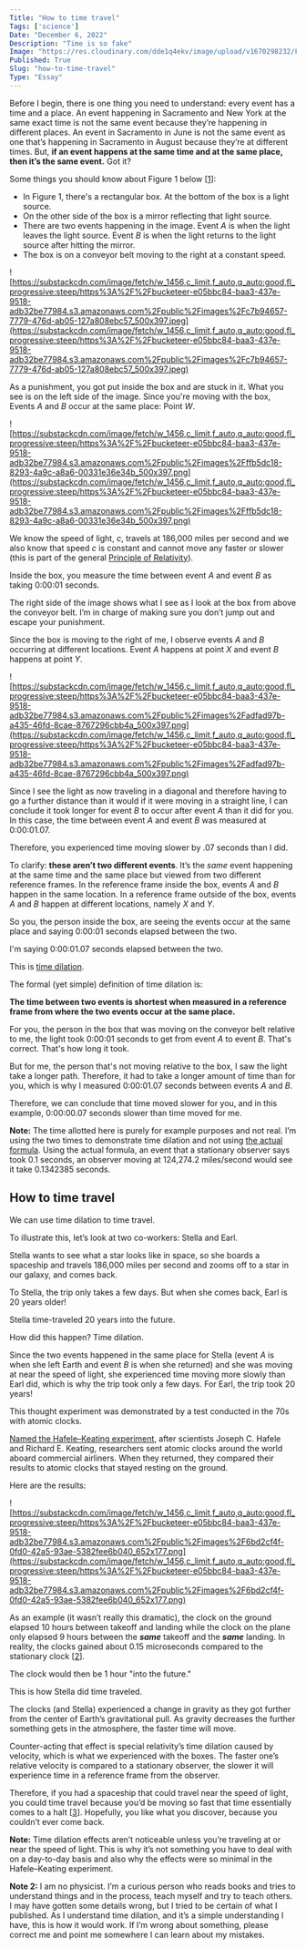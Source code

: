 ```yaml
---
Title: "How to time travel"
Tags: ['science']
Date: "December 6, 2022"
Description: "Time is so fake"
Image: "https://res.cloudinary.com/dde1q4ekv/image/upload/v1670298232/FMJmQmaXoAcO9Lt_uvehyq.png"
Published: True
Slug: "how-to-time-travel"
Type: "Essay"
---
```


Before I begin, there is one thing you need to understand: every event has a time and a place. An event happening in Sacramento and New York at the same exact time is not the same event because they’re happening in different places. An event in Sacramento in June is not the same event as one that’s happening in Sacramento in August because they’re at different times. But, **if an event happens at the same time and at the same place, then it’s the same event.** Got it?

Some things you should know about Figure 1 below [[1](https://www.amazon.com/Simply-Einstein-Demystified-Richard-Wolfson/dp/0393325075/ref=sr_1_1?crid=BLAW4RIQ02LM&keywords=simply+einstein&qid=1670296852&sprefix=simply+einstein%2Caps%2C168&sr=8-1)]:

- In Figure 1, there's a rectangular box. At the bottom of the box is a light source.
- On the other side of the box is a mirror reflecting that light source.
- There are two events happening in the image. Event *A* is when the light leaves the light source. Event *B* is when the light returns to the light source after hitting the mirror.
- The box is on a conveyor belt moving to the right at a constant speed.

![https://substackcdn.com/image/fetch/w_1456,c_limit,f_auto,q_auto:good,fl_progressive:steep/https%3A%2F%2Fbucketeer-e05bbc84-baa3-437e-9518-adb32be77984.s3.amazonaws.com%2Fpublic%2Fimages%2Fc7b94657-7779-476d-ab05-127a808ebc57_500x397.jpeg](https://substackcdn.com/image/fetch/w_1456,c_limit,f_auto,q_auto:good,fl_progressive:steep/https%3A%2F%2Fbucketeer-e05bbc84-baa3-437e-9518-adb32be77984.s3.amazonaws.com%2Fpublic%2Fimages%2Fc7b94657-7779-476d-ab05-127a808ebc57_500x397.jpeg)

As a punishment, you got put inside the box and are stuck in it. What you see is on the left side of the image. Since you're moving with the box, Events *A* and *B* occur at the same place: Point *W*.

![https://substackcdn.com/image/fetch/w_1456,c_limit,f_auto,q_auto:good,fl_progressive:steep/https%3A%2F%2Fbucketeer-e05bbc84-baa3-437e-9518-adb32be77984.s3.amazonaws.com%2Fpublic%2Fimages%2Fffb5dc18-8293-4a9c-a8a6-00331e36e34b_500x397.png](https://substackcdn.com/image/fetch/w_1456,c_limit,f_auto,q_auto:good,fl_progressive:steep/https%3A%2F%2Fbucketeer-e05bbc84-baa3-437e-9518-adb32be77984.s3.amazonaws.com%2Fpublic%2Fimages%2Fffb5dc18-8293-4a9c-a8a6-00331e36e34b_500x397.png)

We know the speed of light, *c*, travels at 186,000 miles per second and we also know that speed *c* is constant and cannot move any faster or slower (this is part of the general [Principle of Relativity](https://en.wikipedia.org/wiki/Principle_of_relativity)).

Inside the box, you measure the time between event *A* and event *B* as taking 0:00:01 seconds.

The right side of the image shows what I see as I look at the box from above the conveyor belt. I’m in charge of making sure you don’t jump out and escape your punishment.

Since the box is moving to the right of me, I observe events *A* and *B* occurring at different locations. Event *A* happens at point *X* and event *B* happens at point *Y*.

![https://substackcdn.com/image/fetch/w_1456,c_limit,f_auto,q_auto:good,fl_progressive:steep/https%3A%2F%2Fbucketeer-e05bbc84-baa3-437e-9518-adb32be77984.s3.amazonaws.com%2Fpublic%2Fimages%2Fadfad97b-a435-46fd-8cae-8767296cbb4a_500x397.png](https://substackcdn.com/image/fetch/w_1456,c_limit,f_auto,q_auto:good,fl_progressive:steep/https%3A%2F%2Fbucketeer-e05bbc84-baa3-437e-9518-adb32be77984.s3.amazonaws.com%2Fpublic%2Fimages%2Fadfad97b-a435-46fd-8cae-8767296cbb4a_500x397.png)

Since I see the light as now traveling in a diagonal and therefore having to go a further distance than it would if it were moving in a straight line, I can conclude it took longer for event *B* to occur after event *A* than it did for you. In this case, the time between event *A* and event *B* was measured at 0:00:01.07.

Therefore, you experienced time moving slower by .07 seconds than I did.

To clarify: **these aren’t two different events**. It’s the *same* event happening at the same time and the same place but viewed from two different reference frames. In the reference frame inside the box, events *A* and *B* happen in the same location. In a reference frame outside of the box, events *A* and *B* happen at different locations, namely *X* and *Y*.

So you, the person inside the box, are seeing the events occur at the same place and saying 0:00:01 seconds elapsed between the two.

I'm saying 0:00:01.07 seconds elapsed between the two.

This is [time dilation](https://www.britannica.com/science/time-dilation).

The formal (yet simple) definition of time dilation is:

**The time between two events is shortest when measured in a reference frame from where the two events occur at the same place.**

For you, the person in the box that was moving on the conveyor belt relative to me, the light took 0:00:01 seconds to get from event *A* to event *B*. That's correct. That's how long it took.

But for me, the person that's not moving relative to the box, I saw the light take a longer path. Therefore, it had to take a longer amount of time than for you, which is why I measured 0:00:01.07 seconds between events *A* and *B*.

Therefore, we can conclude that time moved slower for you, and in this example, 0:00:00.07 seconds slower than time moved for me.

**Note:** The time allotted here is purely for example purposes and not real. I’m using the two times to demonstrate time dilation and not using [the actual formula](https://www.omnicalculator.com/physics/time-dilation#:~:text=How%20to%20calculate%20time%20dilation,measured%20by%20the%20moving%20observer.).  Using the actual formula, an event that a stationary observer says took 0.1 seconds, an observer moving at 124,274.2 miles/second would see it take 0.1342385 seconds.

## How to time travel

We can use time dilation to time travel.

To illustrate this, let’s look at two co-workers: Stella and Earl.

Stella wants to see what a star looks like in space, so she boards a spaceship and travels 186,000 miles per second and zooms off to a star in our galaxy, and comes back.

To Stella, the trip only takes a few days. But when she comes back, Earl is 20 years older!

Stella time-traveled 20 years into the future.

How did this happen? Time dilation.

Since the two events happened in the same place for Stella (event *A* is when she left Earth and event *B* is when she returned) and she was moving at near the speed of light, she experienced time moving more slowly than Earl did, which is why the trip took only a few days. For Earl, the trip took 20 years!

This thought experiment was demonstrated by a test conducted in the 70s with atomic clocks.

[Named the Hafele–Keating experiment](https://en.wikipedia.org/wiki/Hafele%E2%80%93Keating_experiment), after scientists Joseph C. Hafele and Richard E. Keating, researchers sent atomic clocks around the world aboard commercial airliners. When they returned, they compared their results to atomic clocks that stayed resting on the ground.

Here are the results:

![https://substackcdn.com/image/fetch/w_1456,c_limit,f_auto,q_auto:good,fl_progressive:steep/https%3A%2F%2Fbucketeer-e05bbc84-baa3-437e-9518-adb32be77984.s3.amazonaws.com%2Fpublic%2Fimages%2F6bd2cf4f-0fd0-42a5-93ae-5382fee6b040_652x177.png](https://substackcdn.com/image/fetch/w_1456,c_limit,f_auto,q_auto:good,fl_progressive:steep/https%3A%2F%2Fbucketeer-e05bbc84-baa3-437e-9518-adb32be77984.s3.amazonaws.com%2Fpublic%2Fimages%2F6bd2cf4f-0fd0-42a5-93ae-5382fee6b040_652x177.png)

As an example (it wasn’t really this dramatic), the clock on the ground elapsed 10 hours between takeoff and landing while the clock on the plane only elapsed 9 hours between the ***same*** takeoff and the ***same*** landing. In reality, the clocks gained about 0.15 microseconds compared to the stationary clock [[2](http://hyperphysics.phy-astr.gsu.edu/hbase/Relativ/airtim.html)].

The clock would then be 1 hour "into the future."

This is how Stella did time traveled.

The clocks (and Stella) experienced a change in gravity as they got further from the center of Earth’s gravitational pull. As gravity decreases the further something gets in the atmosphere, the faster time will move.

Counter-acting that effect is special relativity’s time dilation caused by velocity, which is what we experienced with the boxes. The faster one’s relative velocity is compared to a stationary observer, the slower it will experience time in a reference frame from the observer.

Therefore, if you had a spaceship that could travel near the speed of light, you could time travel because you’d be moving so fast that time essentially comes to a halt [[3](https://einstein.stanford.edu/content/relativity/q2566.html)]. Hopefully, you like what you discover, because you couldn’t ever come back.

**Note:** Time dilation effects aren’t noticeable unless you’re traveling at or near the speed of light. This is why it’s not something you have to deal with on a day-to-day basis and also why the effects were so minimal in the Hafele–Keating experiment.

**Note 2:** I am no physicist. I’m a curious person who reads books and tries to understand things and in the process, teach myself and try to teach others. I may have gotten some details wrong, but I tried to be certain of what I published. As I understand time dilation, and it’s a simple understanding I have, this is how it would work. If I’m wrong about something, please correct me and point me somewhere I can learn about my mistakes.
